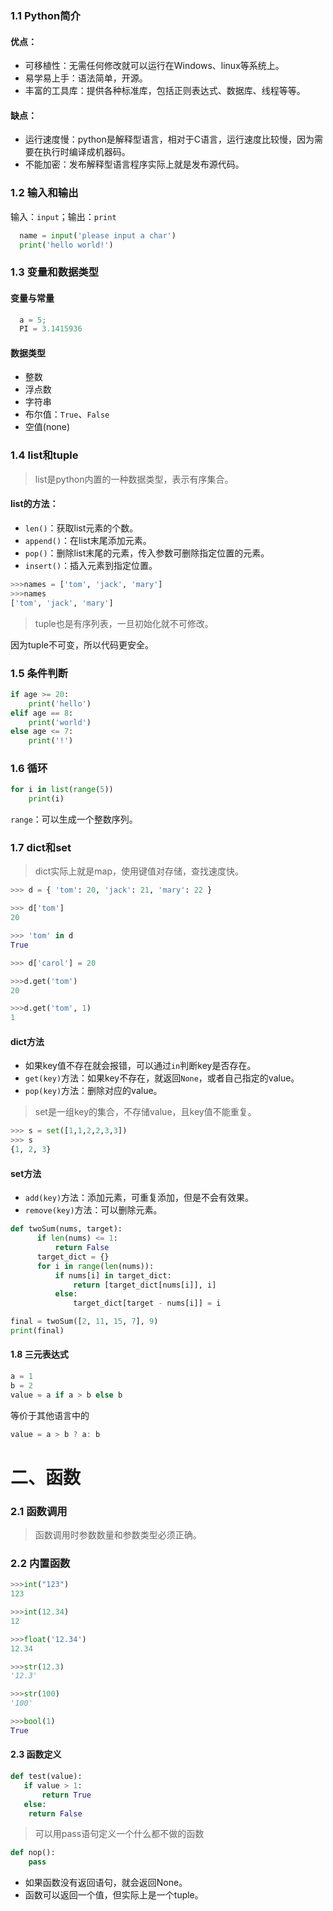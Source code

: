 ### 1.1 Python简介

#### 优点：
* 可移植性：无需任何修改就可以运行在Windows、linux等系统上。
* 易学易上手：语法简单，开源。
* 丰富的工具库：提供各种标准库，包括正则表达式、数据库、线程等等。

#### 缺点：
* 运行速度慢：python是解释型语言，相对于C语言，运行速度比较慢，因为需要在执行时编译成机器码。
* 不能加密：发布解释型语言程序实际上就是发布源代码。


### 1.2 输入和输出

输入：`input`；输出：`print`

``` python
  name = input('please input a char')
  print('hello world!')
```

### 1.3 变量和数据类型

#### 变量与常量

``` python 
  a = 5;
  PI = 3.1415936
```

#### 数据类型

* 整数
* 浮点数
* 字符串
* 布尔值：`True`、`False`
* 空值(none)

### 1.4 list和tuple
> list是python内置的一种数据类型，表示有序集合。

#### list的方法：

* `len()`：获取list元素的个数。
* `append()`：在list末尾添加元素。
* `pop()`：删除list末尾的元素，传入参数可删除指定位置的元素。
* `insert()`：插入元素到指定位置。

``` python
>>>names = ['tom', 'jack', 'mary']
>>>names
['tom', 'jack', 'mary']
```

> tuple也是有序列表，一旦初始化就不可修改。

因为tuple不可变，所以代码更安全。

### 1.5 条件判断

``` python
if age >= 20:
    print('hello')
elif age == 8:
    print('world')
else age <= 7:
    print('!')
```

### 1.6 循环
``` python
for i in list(range(5))
    print(i)
```

`range`：可以生成一个整数序列。

### 1.7 dict和set

> dict实际上就是map，使用键值对存储，查找速度快。

``` python
>>> d = { 'tom': 20, 'jack': 21, 'mary': 22 }

>>> d['tom']
20

>>> 'tom' in d
True

>>> d['carol'] = 20

>>>d.get('tom')
20

>>>d.get('tom', 1)
1
```

#### dict方法
* 如果key值不存在就会报错，可以通过`in`判断key是否存在。  
* `get(key)`方法：如果key不存在，就返回`None`，或者自己指定的value。  
* `pop(key)`方法：删除对应的value。

> set是一组key的集合，不存储value，且key值不能重复。

``` python
>>> s = set([1,1,2,2,3,3])
>>> s
{1, 2, 3}
```

#### set方法
* `add(key)`方法：添加元素，可重复添加，但是不会有效果。  
* `remove(key)`方法：可以删除元素。

``` python
def twoSum(nums, target):
	  if len(nums) <= 1:
	      return False
	  target_dict = {}
	  for i in range(len(nums)):
	      if nums[i] in target_dict:
	          return [target_dict[nums[i]], i]
	      else:
	          target_dict[target - nums[i]] = i

final = twoSum([2, 11, 15, 7], 9)
print(final)
```

#### 1.8 三元表达式

``` python
a = 1
b = 2
value = a if a > b else b
```

等价于其他语言中的

``` javascript
value = a > b ? a: b
```

# 二、函数

### 2.1 函数调用
> 函数调用时参数数量和参数类型必须正确。

### 2.2 内置函数

``` python
>>>int("123")
123

>>>int(12.34)
12

>>>float('12.34')
12.34

>>>str(12.3)
'12.3'

>>>str(100)
'100'

>>>bool(1)
True
```

#### 2.3 函数定义
``` python
def test(value):
   if value > 1:
       return True
   else: 
   	return False
```

> 可以用pass语句定义一个什么都不做的函数

```python
def nop():
    pass
```

* 如果函数没有返回语句，就会返回None。
* 函数可以返回一个值，但实际上是一个tuple。